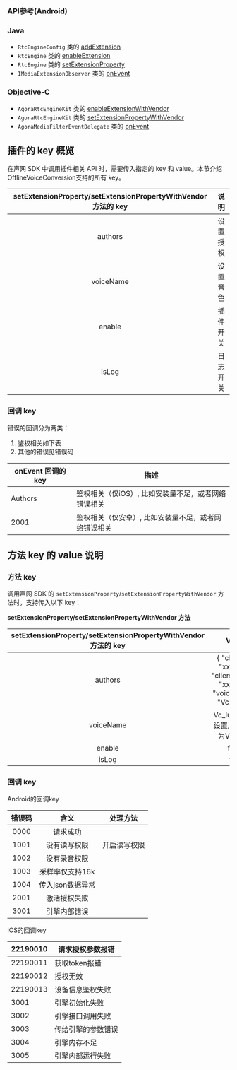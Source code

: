 ### API参考(Android)

### Java

- `RtcEngineConfig` 类的 [addExtension](https://docs.agora.io/cn/video-call-4.x/API%20Reference/java_ng/API/api_irtcengine_addextension.html)
- `RtcEngine` 类的 [enableExtension](https://docs.agora.io/cn/video-call-4.x/API%20Reference/java_ng/API/toc_network.html#api_irtcengine_enableextension)
- `RtcEngine` 类的 [setExtensionProperty](https://docs.agora.io/cn/video-call-4.x/API%20Reference/java_ng/API/toc_network.html#api_irtcengine_setextensionproperty)
- `IMediaExtensionObserver` 类的 [onEvent](https://docs.agora.io/cn/video-call-4.x/API%20Reference/java_ng/API/toc_network.html#callback_irtcengineeventhandler_onextensionevent)

### Objective-C

- `AgoraRtcEngineKit` 类的 [enableExtensionWithVendor](https://docs.agora.io/cn/video-call-4.x/API%20Reference/ios_ng/API/toc_network.html#api_irtcengine_enableextension)
- `AgoraRtcEngineKit` 类的 [setExtensionPropertyWithVendor](https://docs.agora.io/cn/video-call-4.x/API%20Reference/ios_ng/API/toc_network.html#api_irtcengine_setextensionproperty)
- `AgoraMediaFilterEventDelegate` 类的 [onEvent](https://docs.agora.io/cn/video-call-4.x/API%20Reference/ios_ng/API/toc_network.html#callback_irtcengineeventhandler_onextensionevent)



## 插件的 key 概览 

在声网 SDK 中调用插件相关 API 时，需要传入指定的 key 和 value。本节介绍OfflineVoiceConversion支持的所有 key。

| setExtensionProperty/setExtensionPropertyWithVendor 方法的 key |   说明   |
| :----------------------------------------------------------: | :------: |
|                           authors                            | 设置授权 |
|                          voiceName                           | 设置音色 |
|                            enable                            | 插件开关 |
|                            isLog                             | 日志开关 |

### 回调 key

错误的回调分为两类：

1. 鉴权相关如下表
2. 其他的错误见错误码

| onEvent 回调的 key | 描述                                                 |
| ------------------ | ---------------------------------------------------- |
| Authors            | 鉴权相关（仅iOS）, 比如安装量不足，或者网络错误相关  |
| 2001               | 鉴权相关（仅安卓）, 比如安装量不足，或者网络错误相关 |



##  方法 key 的 value 说明

### 方法 key

调用声网 SDK 的 `setExtensionProperty`/`setExtensionPropertyWithVendor` 方法时，支持传入以下 key：

**setExtensionProperty/setExtensionPropertyWithVendor 方法**

| setExtensionProperty/setExtensionPropertyWithVendor 方法的 key |                            Value                             |
| :----------------------------------------------------------: | :----------------------------------------------------------: |
|                           authors                            | { "clientId": "xxxxx...", "clientSecret": "xxxxx...", "voiceName": "Vc_luoli" } |
|                          voiceName                           |            Vc_luoli (如不设置,默认音色为Vc_luoli)            |
|                            enable                            |                            false                             |
|                            isLog                             |                             true                             |

### 回调 key

Android的回调key

| 错误码 |       含义       | 处理方法     |
| :----: | :--------------: | ------------ |
|  0000  |     请求成功     |              |
|  1001  |   没有读写权限   | 开启读写权限 |
|  1002  |   没有录音权限   |              |
|  1003  | 采样率仅支持16k  |              |
|  1004  | 传入json数据异常 |              |
|  2001  |   激活授权失败   |              |
|  3001  |   引擎内部错误   |              |

iOS的回调key

| 22190010 | 请求授权参数报错   |
| -------- | ------------------ |
| 22190011 | 获取token报错      |
| 22190012 | 授权无效           |
| 22190013 | 设备信息鉴权失败   |
| 3001     | 引擎初始化失败     |
| 3002     | 引擎接口调用失败   |
| 3003     | 传给引擎的参数错误 |
| 3004     | 引擎内存不足       |
| 3005     | 引擎内部运行失败   |
